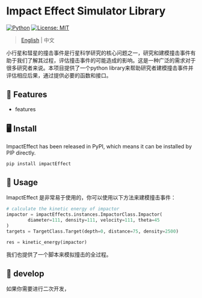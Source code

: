 # Impact Effect Simulator Library

[![Python](https://img.shields.io/pypi/pyversions/tensorflow.svg?style=plastic)](https://badge.fury.io/py/tensorflow)
[![License: MIT](https://img.shields.io/badge/License-MIT-yellow.svg)](https://opensource.org/licenses/MIT) 

> [English](../README.md) | 中文

小行星和彗星的撞击事件是行星科学研究的核心问题之一，研究和建模撞击事件有助于我们了解其过程，评估撞击事件的可能造成的影响。这是一种广泛的需求对于很多研究者来说。本项目提供了一个python library来帮助研究者建模撞击事件并评估相应后果，通过提供必要的函数和接口。


## 🍞 Features

- features


##  🖥 Install

ImpactEffect has been released in PyPI, which means it can be installed by PIP directly.

```python
pip install impactEffect
```

##  🚩 Usage

ImapctEffect 是非常易于使用的，你可以使用以下方法来建模撞击事件：

```python
# calculate the kinetic energy of impactor
impactor = impactEffects.instances.ImpactorClass.Impactor(
        diameter=111, density=111, velocity=111, theta=45
)
targets = TargetClass.Target(depth=0, distance=75, density=2500)

res = kinetic_energy(impactor)

```

我们也提供了一个脚本来模拟撞击的全过程。

##  🍕 develop

如果你需要进行二次开发，


